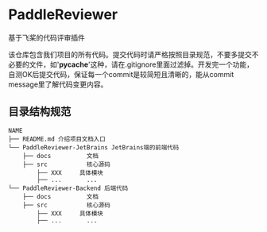 # PaddleReviewer
基于飞桨的代码评审插件

该仓库包含我们项目的所有代码。提交代码时请严格按照目录规范，不要多提交不必要的文件，如'__pycache__'这种，请在.gitignore里面过滤掉。开发完一个功能，自测OK后提交代码，保证每一个commit是较简短且清晰的，能从commit message里了解代码变更内容。

## 目录结构规范

```
NAME
├── README.md 介绍项目文档入口
└── PaddleReviewer-JetBrains JetBrains端的前端代码
    ├── docs          文档
    ├── src           核心源码
        ├── XXX     具体模块
        ├── ...       ...
└── PaddleReviewer-Backend 后端代码
    ├── docs          文档
    ├── src           核心源码
        ├── XXX     具体模块
        ├── ...       ...
```

